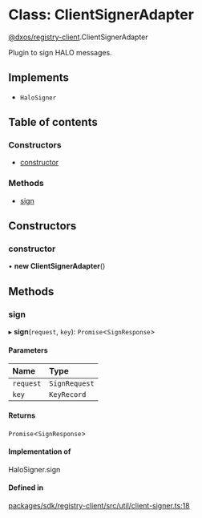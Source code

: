 # Class: ClientSignerAdapter

[@dxos/registry-client](../modules/dxos_registry_client.md).ClientSignerAdapter

Plugin to sign HALO messages.

## Implements

- `HaloSigner`

## Table of contents

### Constructors

- [constructor](dxos_registry_client.ClientSignerAdapter.md#constructor)

### Methods

- [sign](dxos_registry_client.ClientSignerAdapter.md#sign)

## Constructors

### constructor

• **new ClientSignerAdapter**()

## Methods

### sign

▸ **sign**(`request`, `key`): `Promise`<`SignResponse`\>

#### Parameters

| Name | Type |
| :------ | :------ |
| `request` | `SignRequest` |
| `key` | `KeyRecord` |

#### Returns

`Promise`<`SignResponse`\>

#### Implementation of

HaloSigner.sign

#### Defined in

[packages/sdk/registry-client/src/util/client-signer.ts:18](https://github.com/dxos/dxos/blob/e3b936721/packages/sdk/registry-client/src/util/client-signer.ts#L18)
